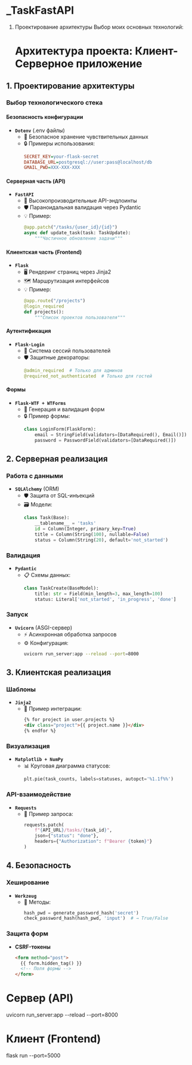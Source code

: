 # \_TaskFastAPI

1. Проектирование архитектуры
    Выбор моих основных технологий:

   # Архитектура проекта: Клиент-Серверное приложение

## 1. Проектирование архитектуры
### Выбор технологического стека

#### Безопасность конфигурации
- **`Dotenv`** (.env файлы)
  - 📌 Безопасное хранение чувствительных данных
  - 🔒 Примеры использования:
    ```ini
    SECRET_KEY=your-flask-secret
    DATABASE_URL=postgresql://user:pass@localhost/db
    GMAIL_PWD=XXX-XXX-XXX
    ```

#### Серверная часть (API)
- **`FastAPI`**
  - 🚀 Высокопроизводительные API-эндпоинты
  - 🛡️ Параноидальная валидация через Pydantic
  - 💡 Пример:
    ```python
    @app.patch("/tasks/{user_id}/{id}")
    async def update_task(task: TaskUpdate):
        """Частичное обновление задачи"""
    ```

#### Клиентская часть (Frontend)
- **`Flask`**
  - 🖥️ Рендеринг страниц через Jinja2
  - 🗺️ Маршрутизация интерфейсов
  - 💡 Пример:
    ```python
    @app.route("/projects")
    @login_required
    def projects():
        """Список проектов пользователя"""
    ```

#### Аутентификация
- **`Flask-Login`**
  - 🔐 Система сессий пользователей
  - 🛡️ Защитные декораторы:
    ```python
    @admin_required  # Только для админов
    @required_not_authenticated  # Только для гостей
    ```

#### Формы
- **`Flask-WTF + WTForms`**
  - 📝 Генерация и валидация форм
  - 🔒 Пример формы:
    ```python
    class LoginForm(FlaskForm):
        email = StringField(validators=[DataRequired(), Email()])
        password = PasswordField(validators=[DataRequired()])
    ```

## 2. Серверная реализация

### Работа с данными
- **`SQLAlchemy`** (ORM)
  - 🛡️ Защита от SQL-инъекций
  - 🗃️ Модели:
    ```python
    class Task(Base):
        __tablename__ = 'tasks'
        id = Column(Integer, primary_key=True)
        title = Column(String(100), nullable=False)
        status = Column(String(20), default='not_started')
    ```

### Валидация
- **`Pydantic`**
  - 📋 Схемы данных:
    ```python
    class TaskCreate(BaseModel):
        title: str = Field(min_length=3, max_length=100)
        status: Literal['not_started', 'in_progress', 'done']
    ```

### Запуск
- **`Uvicorn`** (ASGI-сервер)
  - ⚡ Асинхронная обработка запросов
  - ⚙️ Конфигурация:
    ```bash
    uvicorn run_server:app --reload --port=8000
    ```

## 3. Клиентская реализация

### Шаблоны
- **`Jinja2`**
  - 🧩 Пример интеграции:
    ```html
    {% for project in user.projects %}
    <div class="project">{{ project.name }}</div>
    {% endfor %}
    ```

### Визуализация
- **`Matplotlib + NumPy`**
  - 📊 Круговая диаграмма статусов:
    ```python
    plt.pie(task_counts, labels=statuses, autopct='%1.1f%%')
    ```

### API-взаимодействие
- **`Requests`**
  - 🔄 Пример запроса:
    ```python
    requests.patch(
        f"{API_URL}/tasks/{task_id}",
        json={"status": "done"},
        headers={"Authorization": f"Bearer {token}"}
    )
    ```

## 4. Безопасность

### Хеширование
- **`Werkzeug`**
  - 🔐 Методы:
    ```python
    hash_pwd = generate_password_hash('secret')
    check_password_hash(hash_pwd, 'input')  # → True/False
    ```

### Защита форм
- **CSRF-токены**
  ```html
  <form method="post">
    {{ form.hidden_tag() }}
    <!-- Поля формы -->
  </form>


# Сервер (API)
uvicorn run_server:app --reload --port=8000

# Клиент (Frontend)
flask run --port=5000

<!-- 

    Разделение на клиент-серверную архитектуру
    Проектирование моделей БД (3 основные сущности: Пользователь/Проект/Задача)
    Схемы взаимодействия между компонентами
    Результат: Схема архитектуры в draw.io/диаграмма классов


2. Серверная разработка (Backend)
    2.1. Базовая настройка
    Инициализяция Flask-приложения
    Подключение и конфигурация БД (SQLAlchemy)
    Создание базовых моделей

    2.2. Реализация API
    Роуты CRUD для всех сущностей
    PATCH-эндпоинты для частичного обновления
    Валидация через Pydantic (DTO для ввода/вывода)

    2.3. Дополнительные механизмы
    Сессии и транзакции БД
    Обработка ошибок (HTTP-статусы)
    Логирование ключевых операций
    Результат: Postman-коллекция с примерами запросов


3. Клиентская разработка (Frontend)
    3.1. Базовый каркас
    Настройка Flask-шаблонов (Jinja2)
    Система роутинга страниц
    Интеграция статических файлов (CSS/JS)

    3.2. Функциональные модули
    Система аутентификации (Flask-Login)
    Email-верификация с TTL-кодами
    Валидация форм на клиенте

    3.3. Визуализация данных
    Диаграммы задач (Matplotlib → base64)
    Адаптивный интерфейс
    Результат: Скриншоты ключевых интерфейсов


4. Интеграция и тестирование
    Настройка клиент-серверного взаимодействия
    Тестирование 边界-условий (например: удаление проекта с задачами)
    Проверка безопасности (SQL-инъекции, XSS)
    Результат: Чек-лист протестированных сценариев -->
